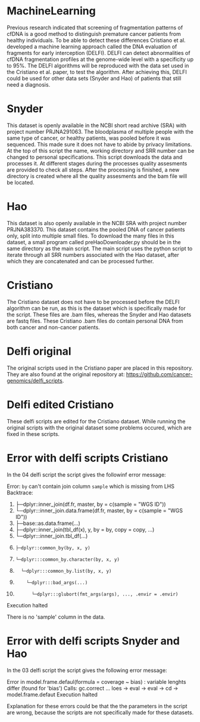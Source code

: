 # MachineLearning
Previous research indicated that screening of fragmentation patterns of cfDNA is a good method to distinguish premature cancer patients from healthy individuals. To be able to detect these differences Cristiano et al. developed a machine learning approach called the DNA evaluation of fragments for early interception (DELFI). DELFI can detect abnormalities of cfDNA fragmentation profiles at the genome-wide level with a specificity up to 95%. The DELFI algorithms will be reproduced with the data set used in the Cristiano et al. paper, to test the algorithm. After achieving this, DELFI could be used for other data sets (Snyder and Hao) of patients that still need a diagnosis.

# Snyder
This dataset is openly available in the NCBI short read archive (SRA) with project number PRJNA291063. The bloodplasma of multiple people with the same type of cancer, or healthy patients, was pooled before it was sequenced. This made sure it does not have to abide by privacy limitations.
At the top of this script the name, working directory and SRR number can be changed to personal specifications. This script downloads the data and processes it. At different stages during the processes quality assesments are provided to check all steps. After the processing is finished, a new directory is created where all the quality assesments and the bam file will be located.


# Hao
This dataset is also openly available in the NCBI SRA with project number PRJNA383370. This dataset contains the pooled DNA of cancer patients only, split into multiple small files.
To download the many files in this dataset, a small program called preHaoDownloader.py should be in the same directory as the main script. The main script uses the python script to iterate through all SRR numbers associated with the Hao dataset, after which they are concatenated and can be processed further.

# Cristiano
The Cristiano dataset does not have to be processed before the DELFI algorithm can be run, as this is the dataset which is specifically made for the script. These files are .bam files, whereas the Snyder and Hao datasets are fastq files. These Cristiano .bam files do contain personal DNA from both cancer and non-cancer patients.

# Delfi original
The original scripts used in the Cristiano paper are placed in this repository. They are also found at the original repository at: https://github.com/cancer-genomics/delfi_scripts. 

# Delfi edited Cristiano
These delfi scripts are edited for the Cristiano dataset. While running the original scripts with the original dataset some problems occured, which are fixed in these scripts.

# Error with delfi scripts Cristiano
In the 04 delfi script the script gives the followinf error message:

Error: `by` can't contain join column `sample` which is missing from LHS
Backtrace:
  1. ├─dplyr::inner_join(df.fr, master, by = c(sample = "WGS ID"))
  2. └─dplyr:::inner_join.data.frame(df.fr, master, by = c(sample = "WGS ID"))
  3.   ├─base::as.data.frame(...)
  4.   ├─dplyr::inner_join(tbl_df(x), y, by = by, copy = copy, ...)
  5.   └─dplyr:::inner_join.tbl_df(...)
  6.     ├─dplyr::common_by(by, x, y)
  7.     └─dplyr:::common_by.character(by, x, y)
  8.       └─dplyr:::common_by.list(by, x, y)
  9.         └─dplyr:::bad_args(...)
 10.           └─dplyr:::glubort(fmt_args(args), ..., .envir = .envir)
Execution halted

There is no 'sample' column in the data.

# Error with delfi scripts Snyder and Hao
In the 03 delfi script the script gives the following error message:

Error in model.frame.defaul(formula = coverage ~ bias) :
  variable lenghts differ (found for 'bias')
Calls: gc.correct ... loes -> eval -> eval -> <Anonymous>cd  -> model.frame.defaut
Execution halted

Explanation for these errors could be that the the parameters in the script are wrong, because the scripts are not specifically made for these datasets. 
